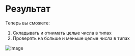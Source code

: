 # Результат  

Теперь вы сможете:
1. Складывать и отнимать целые числа в типах
2. Проверять на больше и меньше целые числа в типах

![image](https://github.com/user-attachments/assets/1ba96519-4e16-4485-86dd-8da72e17387e)
